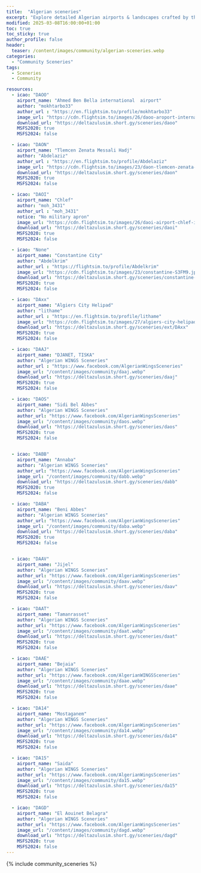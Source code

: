 ```yaml
---
title:  "Algerian sceneries"
excerpt: "Explore detailed Algerian airports & landscapes crafted by the community. Fly immersive & realistic sceneries!"
modified: 2025-03-08T16:00:00+01:00
toc: true
toc_sticky: true
author_profile: false
header:
  teaser: /content/images/community/algerian-sceneries.webp
categories: 
  - "Community Sceneries"
tags:
  - Sceneries
  - Community

resources:
  - icao: "DAOO"
    airport_name: "Ahmed Ben Bella international  airport"
    author: "mokhtarbo33"
    author_url : "https://en.flightsim.to/profile/mokhtarbo33"
    image_url: "https://cdn.flightsim.to/images/26/daoo-aroport-international-ahmed-ben-bella-oran-57256-1720270907-q7GCl.jpg?width=1400"
    download_url: "https://deltazulusim.short.gy/sceneries/daoo"
    MSFS2020: true
    MSFS2024: false

  - icao: "DAON"
    airport_name: "Tlemcen Zenata Messali Hadj"
    author: "Abdelaziz"
    author_url : "https://en.flightsim.to/profile/Abdelaziz"
    image_url: "https://cdn.flightsim.to/images/23/daon-tlemcen-zenata-messali-hadj-airport-cLyVe.jpg"
    download_url: "https://deltazulusim.short.gy/sceneries/daon"
    MSFS2020: true
    MSFS2024: false   

  - icao: "DAOI"
    airport_name: "Chlef"
    author: "moh_3431"
    author_url : "moh_3431"
    notice: "No military apron"
    image_url: "https://cdn.flightsim.to/images/26/daoi-airport-chlef-intl-v1-693876-1705754862-UnCsK.jpg?width=1400"
    download_url: "https://deltazulusim.short.gy/sceneries/daoi"
    MSFS2020: true
    MSFS2024: false   

  - icao: "None"
    airport_name: "Constantine City"
    author: "Abdelkrim"
    author_url : "https://flightsim.to/profile/Abdelkrim"
    image_url: "https://cdn.flightsim.to/images/23/constantine-S3FM9.jpg?width=1400"
    download_url: "https://deltazulusim.short.gy/sceneries/constantine-city"
    MSFS2020: true
    MSFS2024: false

  - icao: "DAxx"
    airport_name: "Algiers City Helipad"
    author: "lithame"
    author_url : "https://en.flightsim.to/profile/lithame"
    image_url: "https://cdn.flightsim.to/images/27/algiers-city-helipad-811654-1739634541-k0hOu.jpg"
    download_url: "https://deltazulusim.short.gy/sceneries/ext/DAxx"
    MSFS2020: true
    MSFS2024: false

  - icao: "DAAJ"
    airport_name: "DJANET, TISKA"
    author: "Algerian WINGS Sceneries"
    author_url : "https://www.facebook.com/AlgerianWingsSceneries"
    image_url: "/content/images/community/daaj.webp"
    download_url: "https://deltazulusim.short.gy/sceneries/daaj"
    MSFS2020: true
    MSFS2024: false

  - icao: "DAOS"
    airport_name: "Sidi Bel Abbes"
    author: "Algerian WINGS Sceneries"
    author_url: "https://www.facebook.com/AlgerianWingsSceneries"
    image_url: "/content/images/community/daos.webp"
    download_url: "https://deltazulusim.short.gy/sceneries/daos"
    MSFS2020: true
    MSFS2024: false


  - icao: "DABB"
    airport_name: "Annaba"
    author: "Algerian WINGS Sceneries"
    author_url: "https://www.facebook.com/AlgerianWingsSceneries"
    image_url: "/content/images/community/dabb.webp"
    download_url: "https://deltazulusim.short.gy/sceneries/dabb"
    MSFS2020: true
    MSFS2024: false

  - icao: "DABA"
    airport_name: "Beni Abbes"
    author: "Algerian WINGS Sceneries"
    author_url: "https://www.facebook.com/AlgerianWingsSceneries"
    image_url: "/content/images/community/daba.webp"
    download_url: "https://deltazulusim.short.gy/sceneries/daba"
    MSFS2020: true
    MSFS2024: false


  - icao: "DAAV"
    airport_name: "Jijel"
    author: "Algerian WINGS Sceneries"
    author_url: "https://www.facebook.com/AlgerianWingsSceneries"
    image_url: "/content/images/community/daav.webp"
    download_url: "https://deltazulusim.short.gy/sceneries/daav"
    MSFS2020: true
    MSFS2024: false

  - icao: "DAAT"
    airport_name: "Tamanrasset"
    author: "Algerian WINGS Sceneries"
    author_url: "https://www.facebook.com/AlgerianWingsSceneries"
    image_url: "/content/images/community/daat.webp"
    download_url: "https://deltazulusim.short.gy/sceneries/daat"
    MSFS2020: true
    MSFS2024: false

  - icao: "DAAE"
    airport_name: "Bejaia"
    author: "Algerian WINGS Sceneries"
    author_url: "https://www.facebook.com/AlgerianWINGSSceneries"
    image_url: "/content/images/community/daae.webp"
    download_url: "https://deltazulusim.short.gy/sceneries/daae"
    MSFS2020: true
    MSFS2024: false

  - icao: "DA14"
    airport_name: "Mostaganem"
    author: "Algerian WINGS Sceneries"
    author_url: "https://www.facebook.com/AlgerianWingsSceneries"
    image_url: "/content/images/community/da14.webp"
    download_url: "https://deltazulusim.short.gy/sceneries/da14"
    MSFS2020: true
    MSFS2024: false

  - icao: "DA15"
    airport_name: "Saida"
    author: "Algerian WINGS Sceneries"
    author_url: "https://www.facebook.com/AlgerianWingsSceneries"
    image_url: "/content/images/community/da15.webp"
    download_url: "https://deltazulusim.short.gy/sceneries/da15"
    MSFS2020: true
    MSFS2024: false

  - icao: "DAGD"
    airport_name: "El Aouinet Belagra"
    author: "Algerian WINGS Sceneries"
    author_url: "https://www.facebook.com/AlgerianWingsSceneries"
    image_url: "/content/images/community/dagd.webp"
    download_url: "https://deltazulusim.short.gy/sceneries/dagd"
    MSFS2020: true
    MSFS2024: false
---
```


{% include community_sceneries %}
